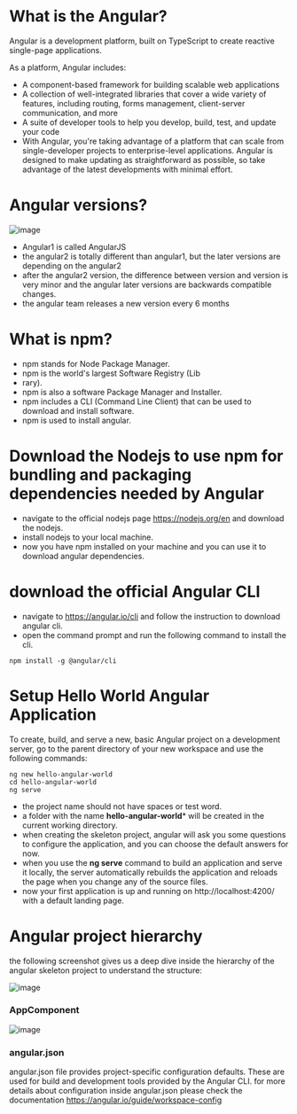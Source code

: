# What is the Angular?
Angular is a development platform, built on TypeScript to create reactive single-page applications.

As a platform, Angular includes:
-  A component-based framework for building scalable web applications
-  A collection of well-integrated libraries that cover a wide variety of features, including routing, forms management, client-server communication, and more
-  A suite of developer tools to help you develop, build, test, and update your code
-  With Angular, you're taking advantage of a platform that can scale from single-developer projects to enterprise-level applications. Angular is designed to make updating as straightforward as possible, so take advantage of the latest developments with minimal effort.



# Angular versions?

![image](https://github.com/shaimaa-hshalaby/Angular_Guide/assets/3264417/dffacb1e-b331-4d3f-ac5b-33b7e7feec58)

-  Angular1 is called AngularJS
-  the angular2 is totally different than angular1, but the later versions are depending on the angular2
-  after the angular2 version, the difference between version and version is very minor and the angular later versions are backwards compatible changes.
-  the angular team releases a new version every 6 months

# What is npm?
-  npm stands for Node Package Manager.
-  npm is the world's largest Software Registry (Lib
-  rary).
-  npm is also a software Package Manager and Installer.
-  npm includes a CLI (Command Line Client) that can be used to download and install software.
-  npm is used to install angular.

# Download the Nodejs to use npm for bundling and packaging dependencies needed by Angular
-  navigate to the official nodejs page https://nodejs.org/en and download the nodejs.
-  install nodejs to your local machine.
-  now you have npm installed on your machine and you can use it to download angular dependencies.
  
# download the official Angular CLI
-  navigate to https://angular.io/cli and follow the instruction to download angular cli.
-  open the command prompt and run the following command to install the cli.

```
npm install -g @angular/cli
```

# Setup Hello World Angular Application

To create, build, and serve a new, basic Angular project on a development server, go to the parent directory of your new workspace and use the following commands:
```
ng new hello-angular-world
cd hello-angular-world
ng serve 
```
-  the project name should not have spaces or test word.
-  a folder with the name **hello-angular-world*** will be created in the current working directory.
-  when creating the skeleton project, angular will ask you some questions to configure the application, and you can choose the default answers for now.
-  when you use the **ng serve** command to build an application and serve it locally, the server automatically rebuilds the application and reloads the page when you change any of the source files.
-  now your first application is up and running on http://localhost:4200/ with a default landing page.

# Angular project hierarchy
the following screenshot gives us a deep dive inside the hierarchy of the angular skeleton project to understand the structure:

![image](https://github.com/shaimaa-hshalaby/Angular_Guide/assets/3264417/6f0bf544-ebec-40a9-8138-a4318639f44f)

### AppComponent

![image](https://github.com/shaimaa-hshalaby/Angular_Guide/assets/3264417/4b78ed62-372e-436f-85f4-4705c52b0cb3)

### angular.json
  angular.json file provides project-specific configuration defaults. These are used for build and development tools provided by the Angular CLI.
for more details about configuration inside angular.json please check the documentation https://angular.io/guide/workspace-config

